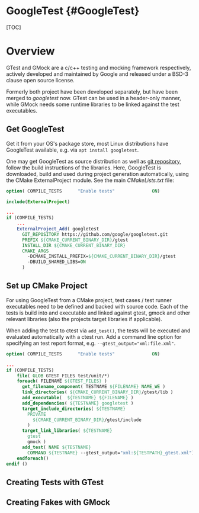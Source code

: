 # GoogleTest {#GoogleTest}

[TOC]

# Overview 

GTest and GMock are a c/c++ testing and mocking framework respectively, actively developed and maintained by Google
and released under a BSD-3 clause open source license.

Formerly both project have been developed separately, but have been merged to *googletest* now. GTest can be used
in a header-only manner, while GMock needs some runtime libraries to be linked against the test executables.

## Get GoogleTest

Get it from your OS's package store, most Linux distributions have GoogleTest available, e.g. via `apt install
googletest`. 

One may get GoogleTest as source distribution as well as [git repository](https://github.com/google/googletest),
follow the build instructions of the libraries. Here, GoogleTest is downloaded, build and used during project
generation automatically, using the CMake ExternalProject module. See the main *CMakeLists.txt* file:

~~~~~.cmake
option( COMPILE_TESTS      "Enable tests"              ON)

include(ExternalProject)

...
if (COMPILE_TESTS)
    ... 
    ExternalProject_Add( googletest
      GIT_REPOSITORY https://github.com/google/googletest.git
      PREFIX ${CMAKE_CURRENT_BINARY_DIR}/gtest
      INSTALL_DIR ${CMAKE_CURRENT_BINARY_DIR}
      CMAKE_ARGS 
        -DCMAKE_INSTALL_PREFIX=${CMAKE_CURRENT_BINARY_DIR}/gtest 
        -DBUILD_SHARED_LIBS=ON
      )
~~~~~


## Set up CMake Project

For using GoogleTest from a CMake project, test cases / test runner executables need to be defined and backed with
source code. Each of the tests is build into and executable and linked against gtest, gmock and other relevant
libraries (also the projects target libraries if applicable).

When adding the test to ctest via `add_test()`, the tests will be executed and evaluated automatically with a ctest run.
Add a command line option for specifying an test report format, e.g. `--gtest_output="xml:file.xml"`.

~~~~~.cmake
option( COMPILE_TESTS      "Enable tests"              ON)

...
if (COMPILE_TESTS)
    file( GLOB GTEST_FILES test/unit/*)
    foreach( FILENAME ${GTEST_FILES} )
      get_filename_component( TESTNAME ${FILENAME} NAME_WE )
      link_directories( ${CMAKE_CURRENT_BINARY_DIR}/gtest/lib )
      add_executable(  ${TESTNAME} ${FILENAME} )
      add_dependencies( ${TESTNAME} googletest )
      target_include_directories( ${TESTNAME} 
        PRIVATE 
          ${CMAKE_CURRENT_BINARY_DIR}/gtest/include 
        )
      target_link_libraries( ${TESTNAME} 
        gtest 
        gmock )
      add_test( NAME ${TESTNAME} 
        COMMAND ${TESTNAME} --gtest_output="xml:${TESTPATH}_gtest.xml")
    endforeach()
endif ()
~~~~~

## Creating Tests with GTest

## Creating Fakes with GMock

